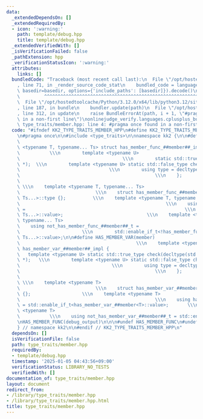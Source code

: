 ```yaml
---
data:
  _extendedDependsOn: []
  _extendedRequiredBy:
  - icon: ':warning:'
    path: template/debug.hpp
    title: template/debug.hpp
  _extendedVerifiedWith: []
  _isVerificationFailed: false
  _pathExtension: hpp
  _verificationStatusIcon: ':warning:'
  attributes:
    links: []
  bundledCode: "Traceback (most recent call last):\n  File \"/opt/hostedtoolcache/Python/3.12.0/x64/lib/python3.12/site-packages/onlinejudge_verify/documentation/build.py\"\
    , line 71, in _render_source_code_stat\n    bundled_code = language.bundle(stat.path,\
    \ basedir=basedir, options={'include_paths': [basedir]}).decode()\n          \
    \         ^^^^^^^^^^^^^^^^^^^^^^^^^^^^^^^^^^^^^^^^^^^^^^^^^^^^^^^^^^^^^^^^^^^^^^^^^^^^^^^^^\n\
    \  File \"/opt/hostedtoolcache/Python/3.12.0/x64/lib/python3.12/site-packages/onlinejudge_verify/languages/cplusplus.py\"\
    , line 187, in bundle\n    bundler.update(path)\n  File \"/opt/hostedtoolcache/Python/3.12.0/x64/lib/python3.12/site-packages/onlinejudge_verify/languages/cplusplus_bundle.py\"\
    , line 312, in update\n    raise BundleErrorAt(path, i + 1, \"#pragma once found\
    \ in a non-first line\")\nonlinejudge_verify.languages.cplusplus_bundle.BundleErrorAt:\
    \ type_traits/member.hpp: line 4: #pragma once found in a non-first line\n"
  code: "#ifndef KK2_TYPE_TRAITS_MEMBER_HPP\n#define KK2_TYPE_TRAITS_MEMBER_HPP 1\n\
    \n#pragma once\n\n#include <type_traits>\n\nnamespace kk2 {\n\n#define HAS_MEMBER_FUNC(member)\
    \                                                                    \\\n    template\
    \ <typename T, typename... Ts> struct has_member_func_##member##_impl {      \
    \           \\\n        template <typename U>                                \
    \                                      \\\n        static std::true_type check(decltype(std::declval<U>().member(std::declval<Ts>()...))\
    \ *);  \\\n        template <typename U> static std::false_type check(...);  \
    \                                 \\\n        using type = decltype(check<T>(nullptr));\
    \                                                  \\\n    };                \
    \                                                                            \
    \ \\\n    template <typename T, typename... Ts>                              \
    \                            \\\n    struct has_member_func_##member : has_member_func_##member##_impl<T,\
    \ Ts...>::type {};          \\\n    template <typename T, typename... Ts>    \
    \                                                      \\\n    using has_member_func_##member##_t\
    \ =                                                           \\\n        std::enable_if_t<has_member_func_##member<T,\
    \ Ts...>::value>;                               \\\n    template <typename T,\
    \ typename... Ts>                                                          \\\n\
    \    using not_has_member_func_##member##_t =                                \
    \                       \\\n        std::enable_if_t<!has_member_func_##member<T,\
    \ Ts...>::value>;\n\n#define HAS_MEMBER_VAR(member)                          \
    \                                           \\\n    template <typename T> struct\
    \ has_member_var_##member##_impl {                                  \\\n     \
    \   template <typename U> static std::true_type check(decltype(std::declval<U>().member)\
    \ *);   \\\n        template <typename U> static std::false_type check(...); \
    \                                  \\\n        using type = decltype(check<T>(nullptr));\
    \                                                  \\\n    };                \
    \                                                                            \
    \ \\\n    template <typename T>                                              \
    \                            \\\n    struct has_member_var_##member : has_member_var_##member##_impl<T>::type\
    \ {};                   \\\n    template <typename T>                        \
    \                                                  \\\n    using has_member_var_##member##_t\
    \ = std::enable_if_t<has_member_var_##member<T>::value>;       \\\n    template\
    \ <typename T>                                                               \
    \           \\\n    using not_has_member_var_##member##_t = std::enable_if_t<!has_member_var_##member<T>::value>;\n\
    \nHAS_MEMBER_FUNC(debug_output)\n\n\n#undef HAS_MEMBER_FUNC\n#undef HAS_MEMBER_VAR\n\
    } // namespace kk2\n\n#endif // KK2_TYPE_TRAITS_MEMBER_HPP\n"
  dependsOn: []
  isVerificationFile: false
  path: type_traits/member.hpp
  requiredBy:
  - template/debug.hpp
  timestamp: '2025-01-05 04:43:56+09:00'
  verificationStatus: LIBRARY_NO_TESTS
  verifiedWith: []
documentation_of: type_traits/member.hpp
layout: document
redirect_from:
- /library/type_traits/member.hpp
- /library/type_traits/member.hpp.html
title: type_traits/member.hpp
---
```

